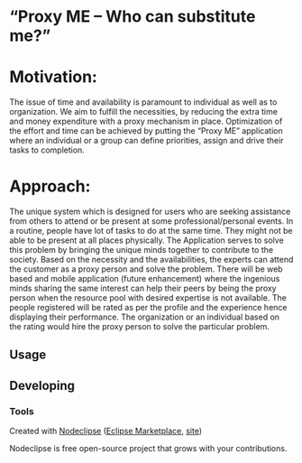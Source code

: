 

# “Proxy ME – Who can substitute me?”
# Motivation: 
The issue of time and availability is paramount to individual as well as to organization. We aim to fulfill the necessities, by reducing the extra time and money expenditure with a proxy mechanism in place. Optimization of the effort and time can be achieved by putting the “Proxy ME” application where an individual or a group can define priorities, assign and drive their tasks to completion.
# Approach:
The unique system which is designed for users who are seeking assistance from others to attend or be present at some professional/personal events. In a routine, people have lot of tasks to do at the same time. They might not be able to be present at all places physically.
The Application serves to solve this problem by bringing the unique minds together to contribute to the society. Based on the necessity and the availabilities, the experts can attend the customer as a proxy person and solve the problem. There will be web based and mobile application (future enhancement) where the ingenious minds sharing the same interest can help their peers by being the proxy person when the resource pool with desired expertise is not available. The people registered will be rated as per the profile and the experience hence displaying their performance. The organization or an individual based on the rating would hire the proxy person to solve the particular problem.


## Usage



## Developing



### Tools

Created with [Nodeclipse](https://github.com/Nodeclipse/nodeclipse-1)
 ([Eclipse Marketplace](http://marketplace.eclipse.org/content/nodeclipse), [site](http://www.nodeclipse.org))   

Nodeclipse is free open-source project that grows with your contributions.
